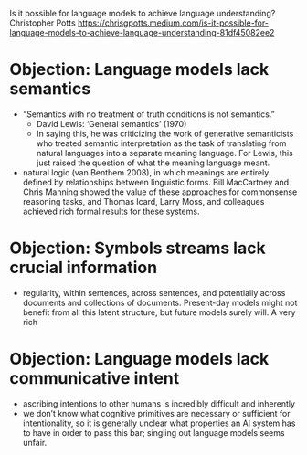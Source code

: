 Is it possible for language models to achieve language understanding?
Christopher Potts
https://chrisgpotts.medium.com/is-it-possible-for-language-models-to-achieve-language-understanding-81df45082ee2

# Objection: Language models lack semantics

* “Semantics with no treatment of truth conditions is not semantics.”
  * David Lewis: ‘General semantics’ (1970)
  * In saying this, he was criticizing the work of generative semanticists who
    treated semantic interpretation as the task of translating from natural
    languages into a separate meaning language. For Lewis, this just raised the
    question of what the meaning language meant.
* natural logic (van Benthem 2008), in which meanings are entirely defined by
  relationships between linguistic forms. Bill MacCartney and Chris Manning
  showed the value of these approaches for commonsense reasoning tasks, and
  Thomas Icard, Larry Moss, and colleagues achieved rich formal results for
  these systems.

# Objection: Symbols streams lack crucial information

* regularity, within sentences, across sentences, and potentially across
  documents and collections of documents. Present-day models might not benefit
  from all this latent structure, but future models surely will. A very rich

# Objection: Language models lack communicative intent

* ascribing intentions to other humans is incredibly difficult and inherently
* we don’t know what cognitive primitives are necessary or sufficient for
  intentionality, so it is generally unclear what properties an AI system has to
  have in order to pass this bar; singling out language models seems unfair.
